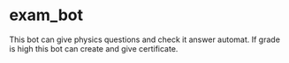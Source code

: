 # exam_bot
This bot can give physics questions and check it answer automat. If grade is high this bot can create and give certificate.
